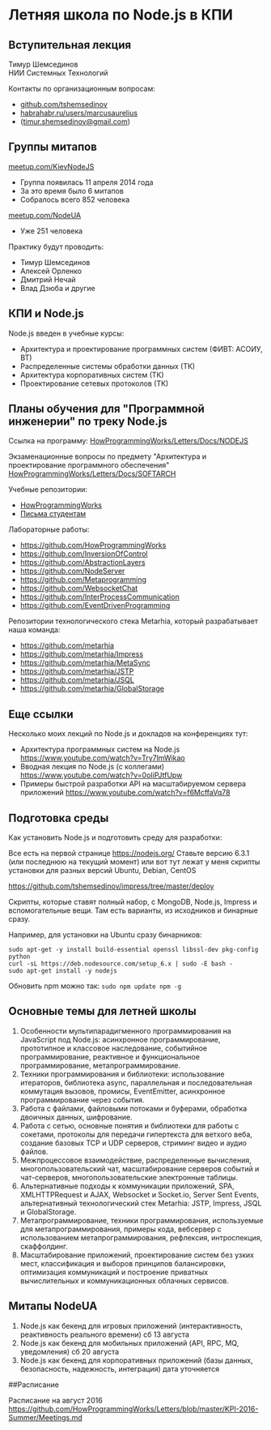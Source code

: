 # Летняя школа по Node.js в КПИ

## Вступительная лекция

Тимур Шемсединов  
НИИ Системных Технологий

Контакты по организационным вопросам:
- [github.com/tshemsedinov](https://github.com/tshemsedinov)
- [habrahabr.ru/users/marcusaurelius](https://habrahabr.ru/users/marcusaurelius/)
- (timur.shemsedinov@gmail.com)

## Группы митапов

[meetup.com/KievNodeJS](http://www.meetup.com/KievNodeJS/)
- Группа появилась 11 апреля 2014 года
- За это время было 6 митапов
- Собралось всего 852 человека

[meetup.com/NodeUA](http://www.meetup.com/NodeUA/)
- Уже 251 человека

Практику будут проводить:
- Тимур Шемсединов
- Алексей Орленко
- Дмитрий Нечай
- Влад Дзюба и другие

## КПИ и Node.js

Node.js введен в учебные курсы:
- Архитектура и проектирование программных систем (ФИВТ: АСОИУ, ВТ)
- Распределенные системы обработки данных (ТК)
- Архитектура корпоративных систем (ТК)
- Проектирование сетевых протоколов (ТК)

## Планы обучения для "Программной инженерии" по треку Node.js

Ссылка на программу:
[HowProgrammingWorks/Letters/Docs/NODEJS](https://github.com/HowProgrammingWorks/Letters/tree/master/Docs/NODEJS)

Экзаменационные вопросы по предмету "Архитектура и проектирование программного обеспечения"
[HowProgrammingWorks/Letters/Docs/SOFTARCH](https://github.com/HowProgrammingWorks/Letters/tree/master/Docs/SOFTARCH)

Учебные репозитории:
- [HowProgrammingWorks](https://github.com/HowProgrammingWorks)
- [Письма студентам](https://github.com/HowProgrammingWorks/Letters)

Лабораторные работы:
- https://github.com/HowProgrammingWorks
- https://github.com/InversionOfControl
- https://github.com/AbstractionLayers
- https://github.com/NodeServer
- https://github.com/Metaprogramming
- https://github.com/WebsocketChat
- https://github.com/InterProcessCommunication
- https://github.com/EventDrivenProgramming

Репозитории технологического стека Metarhia, который разрабатывает наша команда:
- https://github.com/metarhia
- https://github.com/metarhia/Impress
- https://github.com/metarhia/MetaSync
- https://github.com/metarhia/JSTP
- https://github.com/metarhia/JSQL
- https://github.com/metarhia/GlobalStorage

## Еще ссылки

Несколько моих лекций по Node.js и докладов на конференциях тут:

- Архитектура программных систем на Node.js
  https://www.youtube.com/watch?v=Try7lmWikao
- Вводная лекция по Node.js (с коллегами)
  https://www.youtube.com/watch?v=0oIiPJtfUpw
- Примеры быстрой разработки API на масштабируемом сервера приложений
  https://www.youtube.com/watch?v=f6McffaVq78

## Подготовка среды

Как установить Node.js и подготовить среду для разработки:

Все есть на первой странице https://nodejs.org/
Ставьте версию 6.3.1 (или последнюю на текущий момент) или вот тут лежат у меня скрипты установки для разных версий Ubuntu, Debian, CentOS

https://github.com/tshemsedinov/impress/tree/master/deploy

Скрипты, которые ставят полный набор, с MongoDB, Node.js, Impress и вспомогательные вещи.
Там есть варианты, из исходников и бинарные сразу.

Например, для установки на Ubuntu сразу бинарников:
```
sudo apt-get -y install build-essential openssl libssl-dev pkg-config python
curl -sL https://deb.nodesource.com/setup_6.x | sudo -E bash -
sudo apt-get install -y nodejs
```

Обновить npm можно так: `sudo npm update npm -g`

## Основные темы для летней школы

1. Особенности мультипарадигменного программирования на JavaScript под Node.js: асинхронное программирование, прототипное и классовое наследование, событийное программирование, реактивное и функциональное программирование, метапрограммирование.
2. Техники программирования и библиотеки: использование итераторов, библиотека async, параллельная и последовательная коммутация вызовов, промисы, EventEmitter, асинхронное программирование через события.
3. Работа с файлами, файловыми потоками и буферами, обработка двоичных данных, шифрование.
4. Работа с сетью, основные понятия и библиотеки для работы с сокетами, протоколы для передачи гипертекста для ветхого веба, создание базовых TCP и UDP серверов, стриминг видео и аудио файлов.
5. Межпроцессовое взаимодействие, распределенные вычисления, многопользовательский чат, масштабирование серверов событий и чат-серверов, многопользовательские электронные таблицы.
6. Альтернативные подходы к коммуникации приложений, SPA, XMLHTTPRequest и AJAX, Websocket и Socket.io, Server Sent Events, альтернативный технологический стек Metarhia: JSTP, Impress, JSQL и GlobalStorage.
7. Метапрограммирование, техники программирования, используемые для метапрограммирования, примеры кода, вебсервер с использованием метапрограммирования, рефлексия, интроспекция, скаффолдинг.
8. Масштабирование приложений, проектирование систем без узких мест, классификация и выборов принципов балансировки, оптимизация коммуникаций и построение приватных вычислительных и коммуникационных облачных сервисов.

## Митапы NodeUA

1. Node.js как бекенд для игровых приложений (интерактивность, реактивность реального времени) сб 13 августа
2. Node.js как бекенд для мобильных приложений (API, RPC, MQ, уведомления) сб 20 августа
3. Node.js как бекенд для корпоративных приложений (базы данных, безопасность, надежность, интеграция) дата уточняется

##Расписание

Расписание на август 2016 https://github.com/HowProgrammingWorks/Letters/blob/master/KPI-2016-Summer/Meetings.md
